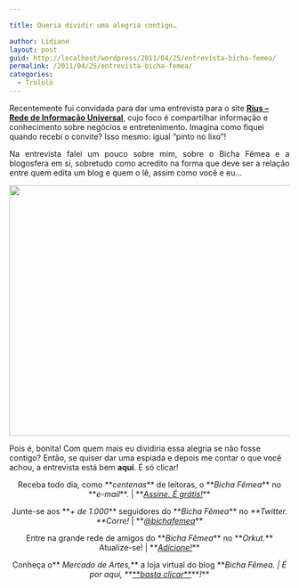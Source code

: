 ```yaml
---

title: Queria dividir uma alegria contigo…

author: Lidiane
layout: post
guid: http://localhost/wordpress/2011/04/25/entrevista-bicha-femea/
permalink: /2011/04/25/entrevista-bicha-femea/
categories:
  - Trololó
---
```

Recentemente fui convidada para dar uma entrevista para o site **<a href="http://rius.com.br/" target="_blank">Rius – Rede de Informação Universal</a>**, cujo foco é compartilhar informação e conhecimento sobre negócios e entretenimento. Imagina como fiquei quando recebi o convite? Isso mesmo: igual “pinto no lixo”!

<p style="text-align: justify;">
  Na entrevista falei um pouco sobre mim, sobre o Bicha Fêmea e a blogosfera em si, sobretudo como acredito na forma que deve ser a relação entre quem edita um blog e quem o lê, assim como você e eu…
</p>

<!--more-->

<p style="text-align: center;">
  <a href="http://www.trololodemulher.com.br/blog/wp-content/uploads/2011/04/Lidiane-Vasconcelos-Bicha-Femea.jpg"><img class="alignnone size-full wp-image-6279" title="Lidiane Vasconcelos Bicha Fêmea" src="http://www.trololodemulher.com.br/blog/wp-content/uploads/2011/04/Lidiane-Vasconcelos-Bicha-Femea.jpg" alt="" width="600" height="450" /></a>
</p>

Pois é, bonita! Com quem mais eu dividiria essa alegria se não fosse contigo? Então, se quiser dar uma espiada e depois me contar o que você achou, a entrevista está bem **aqui**. É só clicar!

<p style="text-align: center;">
  Receba todo dia, como **<em>centenas</em>** de leitoras, o **<em>Bicha Fêmea</em>** no **<em>e-mail</em>**. | **<em><a href="http://feedburner.google.com/fb/a/mailverify?uri=blogbichafemea&loc=pt_BR">Assine. É grátis!</a></em>**
</p>

<p style="text-align: center;">
  Junte-se aos **<em>+ de 1.000</em>** seguidores do **<em>Bicha Fêmea</em>** no <em>**Twitter. **Corre!</em> | **<em><a href="http://twitter.com/bichafemea">@bichafemea</a></em>**
</p>

<p style="text-align: center;">
  Entre na grande rede de amigos do **<em>Bicha Fêmea</em>** no **<em>Orkut.</em>** Atualize-se! | **<em><a href="http://www.orkut.com.br/Main#Profile?uid=5161612886294499900">Adicione!</a></em>**
</p>

<p style="text-align: center;">
  Conheça o**<em> Mercado de Artes,</em>** a loja virtual do blog **<em>Bicha Fêmea. | É por aqui, </em>**<a href="http://www.trololodemulher.com.br/loja/">**<em>basta clicar</em>**</a>**<em>!</em>**
</p>